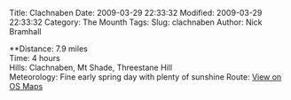 Title: Clachnaben
Date: 2009-03-29 22:33:32
Modified: 2009-03-29 22:33:32
Category: The Mounth
Tags: 
Slug: clachnaben
Author: Nick Bramhall

**Distance: 7.9 miles  
Time: 4 hours  
Hills: Clachnaben, Mt Shade, Threestane Hill  
Meteorology: Fine early spring day with plenty of sunshine
Route: [View on OS Maps](https://www.invertedworld.co.uk/hillwalking/trip/307)
